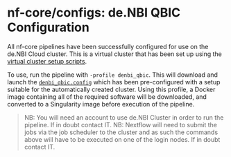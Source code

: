 # nf-core/configs: de.NBI QBIC Configuration

All nf-core pipelines have been successfully configured for use on the de.NBI Cloud cluster. This is a virtual cluster that has been set up using the [virtual cluster setup scripts](https://github.com/MaximilianHanussek/virtual_cluster_local_ips).

To use, run the pipeline with `-profile denbi_qbic`. This will download and launch the [`denbi_qbic.config`](../conf/denbi_qbic.config) which has been pre-configured with a setup suitable for the automatically created cluster. Using this profile, a Docker image containing all of the required software will be downloaded, and converted to a Singularity image before execution of the pipeline.

>NB: You will need an account to use de.NBI Cluster in order to run the pipeline. If in doubt contact IT.
>NB: Nextflow will need to submit the jobs via the job scheduler to the cluster and as such the commands above will have to be executed on one of the login nodes. If in doubt contact IT.
